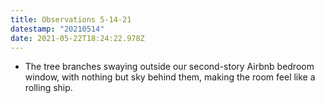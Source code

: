 ```yaml
---
title: Observations 5-14-21
datestamp: "20210514"
date: 2021-05-22T18:24:22.978Z
---
```

- The tree branches swaying outside our second-story Airbnb bedroom window, with nothing but sky behind them, making the room feel like a rolling ship.
